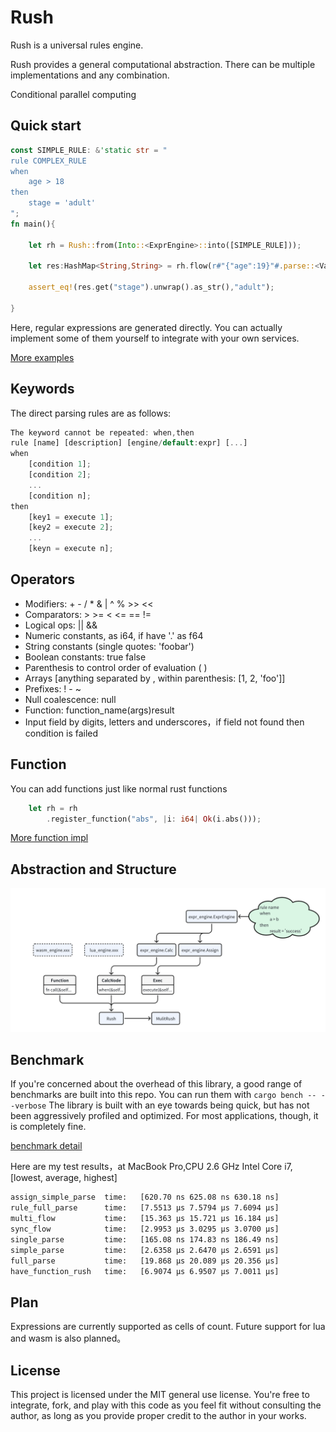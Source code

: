 # Rush
Rush is a universal rules engine.

Rush provides a general computational abstraction. There can be multiple implementations and any combination.

Conditional parallel computing

## Quick start

```rust
const SIMPLE_RULE: &'static str = "
rule COMPLEX_RULE
when
    age > 18
then
    stage = 'adult'
";
fn main(){
    
    let rh = Rush::from(Into::<ExprEngine>::into([SIMPLE_RULE]));

    let res:HashMap<String,String> = rh.flow(r#"{"age":19}"#.parse::<Value>().unwrap()).unwrap();
    
    assert_eq!(res.get("stage").unwrap().as_str(),"adult");

}
```

Here, regular expressions are generated directly. You can actually implement some of them yourself to integrate with your own services.

[More examples](https://github.com/woshihaoren4/rush/tree/main/example/src)

## Keywords

The direct parsing rules are as follows:
```rust
The keyword cannot be repeated: when,then
rule [name] [description] [engine/default:expr] [...]
when
    [condition 1];
    [condition 2];
    ...
    [condition n];
then
    [key1 = execute 1];
    [key2 = execute 2];
    ...
    [keyn = execute n];
```

## Operators
- Modifiers: + - / * & | ^ % >> << 
- Comparators: > >= < <= == !=
- Logical ops: || &&
- Numeric constants, as i64, if have '.' as f64
- String constants (single quotes: 'foobar')
- Boolean constants: true false
- Parenthesis to control order of evaluation ( )
- Arrays [anything separated by , within parenthesis: [1, 2, 'foo']]
- Prefixes: ! - ~
- Null coalescence: null
- Function: function_name(args)result
- Input field by digits, letters and underscores，if field not found then condition is failed

## Function

You can add functions just like normal rust functions

```rust
    let rh = rh
        .register_function("abs", |i: i64| Ok(i.abs()));
```

[More function impl](https://github.com/woshihaoren4/rush/blob/main/example/src/function_test.rs)

## Abstraction and Structure

![img.png](img.png)

## Benchmark

If you're concerned about the overhead of this library, a good range of benchmarks are built into this repo. You can run them with `cargo bench -- --verbose` The library is built with an eye towards being quick, but has not been aggressively profiled and optimized. For most applications, though, it is completely fine.

[benchmark detail](https://github.com/woshihaoren4/rush/tree/main/example/benches)

Here are my test results，at MacBook Pro,CPU 2.6 GHz Intel Core i7, [lowest, average, highest]

```bash
assign_simple_parse  time:   [620.70 ns 625.08 ns 630.18 ns]
rule_full_parse      time:   [7.5513 µs 7.5794 µs 7.6094 µs]
multi_flow           time:   [15.363 µs 15.721 µs 16.184 µs]
sync_flow            time:   [2.9953 µs 3.0295 µs 3.0700 µs]
single_parse         time:   [165.08 ns 174.83 ns 186.49 ns]
simple_parse         time:   [2.6358 µs 2.6470 µs 2.6591 µs]
full_parse           time:   [19.868 µs 20.089 µs 20.356 µs]
have_function_rush   time:   [6.9074 µs 6.9507 µs 7.0011 µs]
```

## Plan

Expressions are currently supported as cells of count. Future support for lua and wasm is also planned。

## License
This project is licensed under the MIT general use license. You're free to integrate, fork, and play with this code as you feel fit without consulting the author, as long as you provide proper credit to the author in your works.